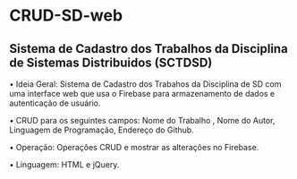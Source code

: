 # CRUD-SD-web


## Sistema de Cadastro dos Trabalhos da Disciplina de Sistemas Distribuidos (SCTDSD)

•	Ideia Geral: Sistema de Cadastro dos Trabahos da Disciplina de SD com uma interface web que usa o Firebase para armazenamento de dados e autenticação de usuário.

•	CRUD para os seguintes campos: Nome do Trabalho , Nome do Autor, Linguagem de Programação, Endereço do Github.

•	Operação: Operações CRUD e mostrar as alterações no Firebase.

•	Linguagem: HTML e jQuery.
